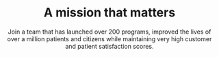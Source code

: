 ---
title: A mission that matters
image: images/bg/w2h.inn.logo.jpg
bgcolor: "#242F40"
subtitle: Join a team that has launched over 200 programs, improved the lives of over a million patients and citizens while maintaining very high customer and patient satisfaction scores.
introtitle: You got this far. 5 more minutes? 
introsubtitle: We are mission driven and would love to have you join our team.   
introtext:  
pageurl: careers
contactid: hiringcontact

modules:
  module: 
    - module_name: Why you should join
      image: images/bg/work.jpg
      image_caption:
      listing:
        - subtitle: Impact
          description: Way to Health is making a real difference to patient lives and to healthcare operations. We need your help to launch more programs, launch them faster, and make them more reliable and resilient.
        - subtitle: Growth
          description: Every day, month, and year we're addressing bigger and more interesting challenges. We learn, we get better, we do more. If you're looking for something boring and comfortable, we might not be a good fit. But c'mon... 
        - subtitle: The team
          description: We're admittedly biased, but our team kicks ass. We power a [wide array and dazzling number of programs](/projects/), have built [a powerful and resilient platform](/platform/), and are kind and caring to each other, our customers, and our patients.
      is_even: true
    - module_name: About the team
      image: images/bg/team.careers.svg
      image_caption:
      listing:
        - subtitle: Driven but balanced
          description: We believe in the mission of what we're doing, and are enthusiastic about and dedicated to our work. We're also dedicated to our outside lives, children, pets, and hobbies - we leave work on time, and work-life balance is important to us.
          id: remote
        - subtitle: Collaborative
          description: We operate collaboratively across functions. We value and respect each other's skills, backgrounds, personal quirks, contributions, and limitations. We have implementation specialists writing regexes, developers writing product requirements - whatever makes sense for the product and the team. We all have input on the product and on how we work.
          id: remote
        - subtitle: Flexible
          description: We tend to work pretty standard business hours, but are flexible because life is more than work. Work your schedule, get things done, and show up on time to meetings. Definitely no timesheets or billable hours, or needing to request PTO to leave early for your kid's little league game. (We might ask you to livestream that game just so some of us can reminisce and offer some backseat coaching.)
        - subtitle: Remote / On-site
          description: Since March 2020 we've been working entirely remotely. We've become very comfortable on Teams / Zoom - that's where we do most of our meetings, pairing sessions, 1-on-1s, and so on. Before the pandemic we worked from home one day a week, and once the office reopens we predict we'll be in our office on the Penn campus 1-3 days a week.
      is_even: false
    - module_name: Technology and Requirements
      image: images/peng/rct.jpg
      image_caption:
      listing:
        - subtitle: Technology
          description: 'We have some constraints but we are flexible on technology choices as long as they are maintainable. Some details: PHP, Symfony, VueJS, MariaDB, PostgreSQL, Jenkins, Gitlab, Docker, Azure, Mirth Connect.'
        - subtitle: Hiring requirements
          description: "In short: Software Developer candidates must have a Bachelor's Degree (in any field) and at least 3 years of experience in web development. Healthcare experience and/or interest is a plus. See the [job description](https://w2h.us/developer) for more details."
      is_even: true
    - module_name: Day in your life
      image: images/duplicate.svg
      image_caption:
      listing:
        - subtitle: Designing
          description: Design a program in conjunction with clinical or research partners. You have significant input into project design such as patient / participant level interactions, language and more. Expertise with the platform also drives the overall program design and launch. Your work will likely be acknowledged in peer reviewed publications as a co-author. 
        - subtitle: Coding
          description: Building a feature to allow an upcoming research study or clinical program to configure their program in a specific way.
        - subtitle: Improving
          description: Defining test cases, code reviewing or testing a colleague's code (or deciding that the automated test coverage is adequate and that we can skip manual QA). Looking into scalability or performance issues on the platform, finding and fixing the root cause of whatever is slowing down the site or background jobs 
        - subtitle: Implementing
          description: Pairing with one of our implementation specialists on a tricky build - helping them figure out how to combine WayToHealth's building blocks to accomplish what they need, or what additional building blocks to develop.
        - subtitle: Presenting
          description: Setting up a dashboard or ETL to our analytics database to illustrate the value of W2H programs to health system executives, or to provide visibility into the operations of a program. Presenting to leadership on successes of various programs on a quarterly basis or more frequently. 
      is_even: false
    - module_name: You got this far. 2 more mins?
      image: images/bg/apply.svg
      image_caption:
      listing:
        - subtitle: Engineers / Software Developers
          description: We're currently looking for TWO software developers to join the team. A full job description, requirements, and application can be found at [w2h.us/developer](https://w2h.us/developer). We'd love to hear from you!
      is_even: true
---